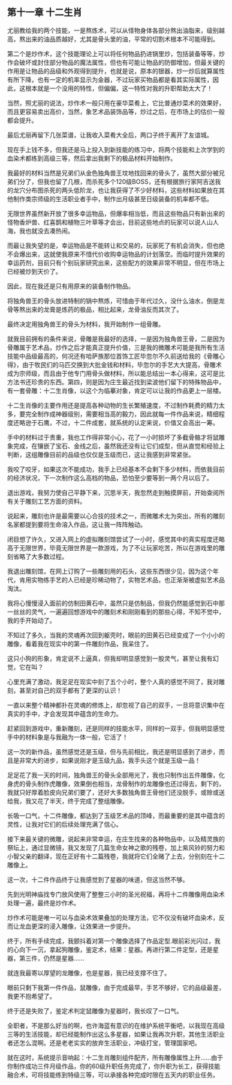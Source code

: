 ## 第十一章 十二生肖

尤丽教给我的两个技能，一是熬炼术，可以从怪物身体各部分熬出油脂来，级别越高，熬出来的油品质越好，尤其是骨头里的油，平常的切割术根本不可能得到。

第二个是炒作术，这个技能理论上可以将任何物品扔进锅里炒，包括装备等等，炒作会破坏或封住部分物品的魔法属性，但也有可能让物品的防御增加，但最关键的作用是让物品的品级和外观得到提升，也就是说，原本的银器，炒一炒后就算属性有所下降，也有一定的机率显示为金器，不过玩家买物品都是看其实际属性，因此，这根本就是一个没用的特性，但偏偏，这一特性对我的升职帮助太大了！

当然，照尤丽的说法，炒作术一般只用在豪华菜肴上，它比普通炒菜术的效果好，而且更容易卖出高价，当然，象艺术品装饰品等，炒过之后，在市场上的估价一般都会提升。

最后尤丽再留下几张菜谱，让我收入菜肴大全后，两口子终于离开了友谊城。

现在手上钱不多，但我还是马上投入到新技能的练习中，将两个技能和上次学到的血染术都练到高级三等，然后拿出我剩下的极品材料开始制作。

我最好的材料当然是兄弟们从金色独角兽王坟地找回来的骨头了，虽然大部分被兄弟们分了，但我也留了几根，而杀死多个120级BOSS，还有根据旅行家阿吉送我的龙穴分布图杀死的两头低阶龙，也让我获得了不少好材料，这些材料如果放在其他制作类宗师级的生活职业者手中，制作出月级甚至日级装备的机率都不低。

无限世界虽然新开放了很多幸运物品，但爆率相当低，而且这些物品只有新出来的怪物香炉兽、红喜鹊和植物三叶草等才会出，目前这些地点的玩家可以说人山人海，我也就没去凑热闹。

而最让我失望的是，幸运物品是不能转让和交易的，玩家死了有机会消失，但也绝不会爆出来，这就使我原来不惜代价收购幸运物品的计划落空。而临时提升效果的幸运药剂，目前只有个别玩家研究出来，这些配方的效果非常不明显，但在市场上已经被炒到天价了。

因此，现在我还是只有用原来的装备制作物品。

将独角兽王的骨头放进特制的锅中熬炼，可惜由于年代过久，没什么油水，倒是龙骨等熬出来的龙膏是炼药的极品，相比起来，龙骨油反而其次了。

最终决定用独角兽王的骨头为材料，我开始制作一组骨雕。

就我目前拥有的条件来说，骨雕是我最好的选择，一是因为独角兽王骨，二是因为骨雕属于艺术品，炒作之后才能真正提升价值，三是我的微雕术可能是我所有生活技能中品级最高的，何况还有哈萨族那位首饰工匠毕忽尔不久前送给我的《骨雕心得》，由于牧民们的马匹交换到大批金钱和材料，毕忽尔的手艺大大提高，骨雕术成为宗师级，而且由于他专门用骨头做材料，所以能总结出一本心得来，这可是比方法书还珍贵的东西。第四，则是因为庄生最近找到梁波他们留下的特殊物品中，有一套骨雕：十二生肖像，以这个为临摹对象，肯定可以让我的作品更上一层楼。

十二生肖像的主要作用还是提高各种动物的生长繁殖速度，不过制作耗费的精力太多，要完全制作成神器级别，需要相当高的毅力，因此就每一件作品来说，精细程度还略逊于石鹰，不过，十二件成套，就系统的认定来说，价值又会高出一筹。

手中的材料过于贵重，我也工作得非常小心，花了一小时损坏了多截骨骼才将鼠雕象完成，在镶嵌了宝石、金线之后，虽然我还没有让它们成型，但从直觉和经验上判断，这组雕像目前的品级也仅仅是玉级而已，这让我感到非常紧张。

我咬了咬牙，如果这次不能成功，我手上已经基本不会剩下多少材料，而依我目前的经济状况，下一次制作这么高档的物品，恐怕至少要等到一两个月以后了。

退出游戏，我努力使自己平静下来，沉思半天，我忽然走到触摸屏前，开始查阅所有关于雕刻工艺方面的资料。

说起来，雕刻也许是最需要以心合技的技术之一，而微雕术尢为突出，所有的雕刻名家都提到要将生命溶入作品，这让我一阵阵触动。

闭目想了许久，又进入网上的虚拟雕刻馆尝试了一小时，感觉其中的真实程度还略高于无限世界，毕竟无限世界是一款游戏，为了不让玩家吃苦，所以在游戏里的雕刻省略了大多数过程。

我退出雕刻馆，在网上订购了一些雕刻用的石头，这些东西很少见，因为这个年代，肯用实物练手艺的人已经是珍稀动物了，实物艺术品，也正渐渐被虚拟艺术品淘汰。

我将心慢慢浸入面前的仿制田黄石中，虽然只是仿制品，但我仍然能感觉到石中那一丝丝的灵气，一遍遍回想游戏中的雕刻术和刚刚看到的那些心得，不知不觉中，我的手开始动了。

不知过了多久，当我的灵魂再次回到躯壳时，眼前的田黄石已经变成了一个小小的雕像，看着我在现实中的第一件雕刻作品，我呆住了。

这只小狗的形象，肯定说不上逼真，但我却明显感觉到一股灵气，甚至让我有幻觉，它在叫？

心里充满了激动，我足足在现实中刻了五个小时，整个人真的感觉不同了，我对雕刻，甚至对自己的双手都有了更深的认识！

一直以来整个精神都扑在灵魂的修炼上，却忽视了自己的双手，一旦将意识集中在真实的手中，才会发现其中蕴含的生命力。

赶紧回到游戏中，重新雕刻，还是同样的技能水平，同样的一双手，但我明显感觉手中的材料象是与我融为一体一般，它活了！

这一次的新作品，虽然感觉还是玉级，但与先前相比，我还是明显感到了进步，而且是非常大的进步，如果说刚才是玉级九品，我手头这个就是玉级一品！

足足花了我一天的时间，独角兽王的骨头全部用光了，我也只制作出五件雕像，化身虎的骨头制作虎雕像，效果倒也相当，龙骨制作的龙雕像也还过得去，剩下的，我就只好厚着脸皮向兄弟们要了，还好大多数独角兽王骨他们还没脱手，或赊或送给我，我又花了半天，终于完成了整组雕像。

长吸一口气，十二件雕像，都达到了玉级艺术品的顶峰，而最重要的是其中蕴含的灵性，让我对它们的后续处理充满了信心。

接下来最关键的微雕，说起来非常幸运，在庄生找来的各种物品中，以及精灵族的祭坛上，通过显微镜，我又发现了几篇生命女神之歌的残卷，加上紫风铃的努力和小智父亲的翻译，现在正好有十二篇残卷，我就将它们全赌了上去，分别刻在十二雕像上。

这一次，十二件作品终于让我感觉到了星器的味道，但这当然不够。

先到光明神庙找专门放风使用了整整三小时的圣光祝福，再将十二件雕像用血染术处理一遍，最终是炒作术。

炒作术可能是唯一可以与血染术效果叠加的处理方法，它不仅没有破坏血染术，反而让龙血更深的浸入雕像，让效果进一步提升。

终于，所有手续完成，我颤抖着对第一个雕像选择了作品定型.眼前彩光闪过，我的心向下一沉，拿起狗雕像，鉴定术，结果：星器。再进行第二件定型，还是星器，第三件，仍然是星器……

就连我最寄以厚望的龙雕像，也是星器，我已经支撑不住了。

眼前只剩下我第一件作品，鼠雕像，由于完成最早，手艺不够好，它的品级最差，我更不抱希望了。

终于还是失败了，鉴定术判定鼠雕像为星器时，我长叹了一口气。

全职者，不是那么好当的啊，也许海蓝有意识的在维护系统平衡吧，以我现在高级三等的生活技能，却已经能制作出这么多星器，如果让我再次升职，其他生活职业者还怎么混啊。还是老老实实的放弃生活职业，冲级打宝，管理国家吧。

就在这时，系统提示音响起：十二生肖雕刻组件配齐，所有雕像属性上升……由于你制作成功三件月级作品，你的60级升职任务完成了，你升职为长工，获得技能融合术，可将技能练到特级三等，可以承接各种完成时限在五天内的职业任务。

